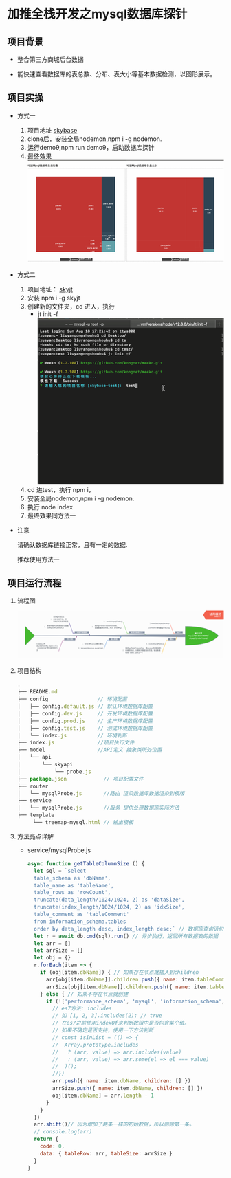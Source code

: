 
# 加推全栈开发之mysql数据库探针

## 项目背景

- 整合第三方商城后台数据

- 能快速查看数据库的表总数、分布、表大小等基本数据检测，以图形展示。

## 项目实操

  - 方式一

    1. 项目地址 [skybase](https://github.com/kongnet/skybase)
    2. clone后，安装全局nodemon,npm i -g nodemon.
    3. 运行demo9,npm run demo9，启动数据库探针
    4. 最终效果
        ![最终效果](src/treemap.gif)
  - 方式二

    1. 项目地址： [skyjt](https://github.com/kongnet/sky)
    2. 安装 npm i -g skyjt
    3. 创建新的文件夹，cd 进入，执行
        - jt init -f
        ![init](src/init.gif)
    4. cd 进test，执行 npm i，
    5. 安装全局nodemon,npm i -g nodemon.
    6. 执行 node index
    7. 最终效果同方法一
  - 注意

      请确认数据库链接正常，且有一定的数据.

      推荐使用方法一

## 项目运行流程

1. 流程图

    ![图](src/process.png)

2. 项目结构

    ``` js
    .
    ├── README.md
    ├── config                // 环境配置
    │   ├── config.default.js // 默认环境数据库配置
    │   ├── config.dev.js     // 开发环境数据库配置
    │   ├── config.prod.js    // 生产环境数据库配置
    │   ├── config.test.js    // 测试环境数据库配置
    │   └── index.js          // 环境判断
    ├── index.js              //项目执行文件
    ├── model                 //API定义 抽象类所处位置
    │   └── api
    │       └── skyapi
    │           └── probe.js
    ├── package.json            // 项目配置文件
    ├── router
    │   └── mysqlProbe.js       //路由 渲染数据库数据渲染到模版
    ├── service
    │   └── mysqlProbe.js       //服务 提供处理数据库实际方法
    ├── template
         └── treemap-mysql.html // 输出模板
    ```

3. 方法亮点详解

    - service/mysqlProbe.js

      ```js
      async function getTableColumnSize () {
        let sql = `select
        table_schema as 'dbName',
        table_name as 'tableName',
        table_rows as 'rowCount',
        truncate(data_length/1024/1024, 2) as 'dataSize',
        truncate(index_length/1024/1024, 2) as 'idxSize',
        table_comment as 'tableComment'
        from information_schema.tables
        order by data_length desc, index_length desc;` // 数据库查询语句
        let r = await db.cmd(sql).run() // 异步执行，返回所有数据表的数据
        let arr = []
        let arrSize = []
        let obj = {}
        r.forEach(item => {
          if (obj[item.dbName]) { // 如果存在节点就插入到children
            arr[obj[item.dbName]].children.push({ name: item.tableComment + '\n' + item.tableName + '\n\n' + ((item.rowCount + '').toMoney(2)), value: item.rowCount || 0 })
            arrSize[obj[item.dbName]].children.push({ name: item.tableComment + '\n' + item.tableName + '\n\n' + ((item.dataSize + '').toMoney(2)), value: item.dataSize || 0 })
          } else { // 如果不存在节点就创建
            if (!['performance_schema', 'mysql', 'information_schema', 'sys', 'happyminer_test'].includes(item.dbName)) { // 需要忽略的数据库
              // es7方法: includes
              // 如 [1, 2, 3].includes(2); // true
              // 在es7之前使用indexOf来判断数组中是否包含某个值。
              // 如果不确定是否支持，使用一下方法判断
              // const isInList = (() => {
              //  Array.prototype.includes
              //   ? (arr, value) => arr.includes(value)
              //   : (arr, value) => arr.some(el => el === value)
              //  )();
              //})
              arr.push({ name: item.dbName, children: [] })
              arrSize.push({ name: item.dbName, children: [] })
              obj[item.dbName] = arr.length - 1
            }
          }
        })
        arr.shift()// 因为增加了两条一样的初始数据，所以删除第一条。
        // console.log(arr)
        return {
          code: 0,
          data: { tableRow: arr, tableSize: arrSize }
        }
      }

      ```
